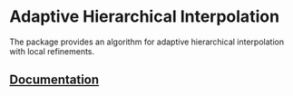 # Adaptive Hierarchical Interpolation

The package provides an algorithm for adaptive hierarchical interpolation with
local refinements.

## [Documentation][doc]

[doc]: http://godoc.org/github.com/ready-steady/numan/interp/adhier
